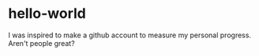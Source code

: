 hello-world
===========

I was inspired to make a github account to measure my personal progress.
Aren't people great?
